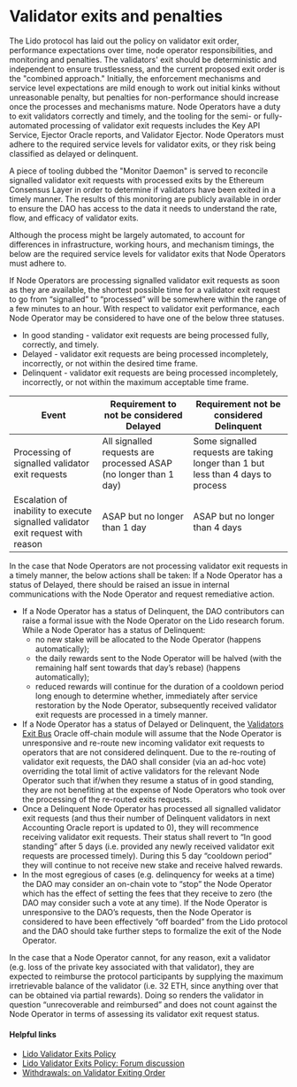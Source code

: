 # Validator exits and penalties

The Lido protocol has laid out the policy on validator exit order, performance expectations over time, node operator responsibilities, and monitoring and penalties. The validators' exit should be deterministic and independent to ensure trustlessness, and the current proposed exit order is the "combined approach." Initially, the enforcement mechanisms and service level expectations are mild enough to work out initial kinks without unreasonable penalty, but penalties for non-performance should increase once the processes and mechanisms mature. Node Operators have a duty to exit validators correctly and timely, and the tooling for the semi- or fully-automated processing of validator exit requests includes the Key API Service, Ejector Oracle reports, and Validator Ejector. Node Operators must adhere to the required service levels for validator exits, or they risk being classified as delayed or delinquent.

A piece of tooling dubbed the "Monitor Daemon" is served to reconcile signalled validator exit requests with processed exits by the Ethereum Consensus Layer in order to determine if validators have been exited in a timely manner. The results of this monitoring are publicly available in order to ensure the DAO has access to the data it needs to understand the rate, flow, and efficacy of validator exits.

Although the process might be largely automated, to account for differences in infrastructure, working hours, and mechanism timings, the below are the required service levels for validator exits that Node Operators must adhere to.

If Node Operators are processing signalled validator exit requests as soon as they are available, the shortest possible time for a validator exit request to go from “signalled” to “processed” will be somewhere within the range of a few minutes to an hour. With respect to validator exit performance, each Node Operator may be considered to have one of the below three statuses.

* In good standing - validator exit requests are being processed fully, correctly, and timely.
* Delayed - validator exit requests are being processed incompletely, incorrectly, or not within the desired time frame.
* Delinquent - validator exit requests are being processed incompletely, incorrectly, or not within the maximum acceptable time frame.

|Event|Requirement to not be considered Delayed|Requirement not be considered Delinquent|
|---|---|---|
|Processing of signalled validator exit requests|All signalled requests are processed ASAP (no longer than 1 day)|Some signalled requests are taking longer than 1 but less than 4 days to process|
|Escalation of inability to execute signalled validator exit request with reason|ASAP but no longer than 1 day|ASAP but no longer than 4 days

In the case that Node Operators are not processing validator exit requests in a timely manner, the below actions shall be taken:
If a Node Operator has a status of Delayed, there should be raised an issue in internal communications with the Node Operator and request remediative action.

* If a Node Operator has a status of Delinquent, the DAO contributors can raise a formal issue with the Node Operator on the Lido research forum. While a Node Operator has a status of Delinquent:
  * no new stake will be allocated to the Node Operator (happens automatically);
  * the daily rewards sent to the Node Operator will be halved (with the remaining half sent towards that day’s rebase) (happens automatically);
  * reduced rewards will continue for the duration of a cooldown period long enough to determine whether, immediately after service restoration by the Node Operator, subsequently received validator exit requests are processed in a timely manner.
* If a Node Operator has a status of Delayed or Delinquent, the [Validators Exit Bus](/guides/oracle-spec/validator-exit-bus.md) Oracle off-chain module will assume that the Node Operator is unresponsive and re-route new incoming validator exit requests to operators that are not considered delinquent. Due to the re-routing of validator exit requests, the DAO shall consider (via an ad-hoc vote) overriding the total limit of active validators for the relevant Node Operator such that if/when they resume a status of in good standing, they are not benefiting at the expense of Node Operators who took over the processing of the re-routed exits requests.
* Once a Delinquent Node Operator has processed all signalled validator exit requests (and thus their number of Delinquent validators in next Accounting Oracle report is updated to 0), they will recommence receiving validator exit requests. Their status shall revert to “In good standing” after 5 days (i.e. provided any newly received validator exit requests are processed timely). During this 5 day “cooldown period” they will continue to not receive new stake and receive halved rewards.
* In the most egregious of cases (e.g. delinquency for weeks at a time) the DAO may consider an on-chain vote to “stop” the Node Operator which has the effect of setting the fees that they receive to zero (the DAO may consider such a vote at any time). If the Node Operator is unresponsive to the DAO’s requests, then the Node Operator is considered to have been effectively “off boarded” from the Lido protocol and the DAO should take further steps to formalize the exit of the Node Operator.

In the case that a Node Operator cannot, for any reason, exit a validator (e.g. loss of the private key associated with that validator), they are expected to reimburse the protocol participants by supplying the maximum irretrievable balance of the validator (i.e. 32 ETH, since anything over that can be obtained via partial rewards). Doing so renders the validator in question “unrecoverable and reimbursed” and does not count against the Node Operator in terms of assessing its validator exit request status.

#### Helpful links

* [Lido Validator Exits Policy](https://github.com/lidofinance/documents-and-policies/blob/main/Lido%20on%20Ethereum%20-%20Validator%20Exits%20Policy.md)
* [Lido Validator Exits Policy: Forum discussion](https://research.lido.fi/t/lido-validator-exits-policy-draft-for-discussion/3864)
* [Withdrawals: on Validator Exiting Order](https://research.lido.fi/t/withdrawals-on-validator-exiting-order/3048/1)
